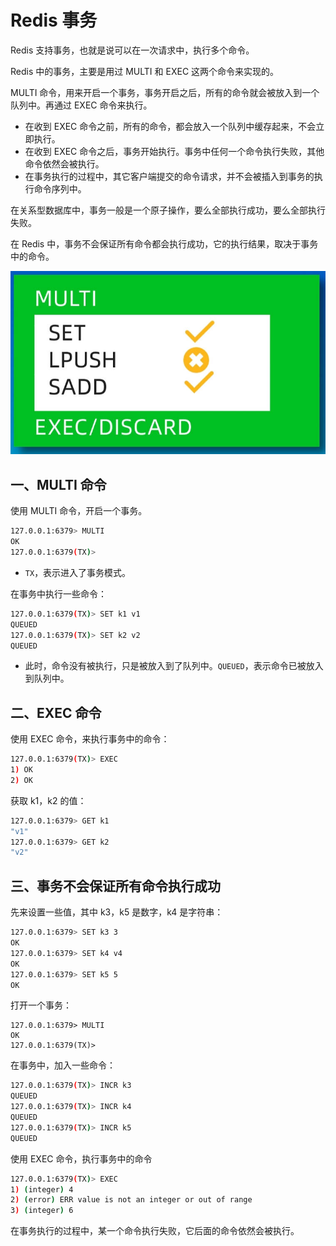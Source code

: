 # Redis 事务

Redis 支持事务，也就是说可以在一次请求中，执行多个命令。

Redis 中的事务，主要是用过 MULTI 和 EXEC 这两个命令来实现的。

MULTI 命令，用来开启一个事务，事务开启之后，所有的命令就会被放入到一个队列中。再通过 EXEC 命令来执行。

- 在收到 EXEC 命令之前，所有的命令，都会放入一个队列中缓存起来，不会立即执行。
- 在收到 EXEC 命令之后，事务开始执行。事务中任何一个命令执行失败，其他命令依然会被执行。
- 在事务执行的过程中，其它客户端提交的命令请求，并不会被插入到事务的执行命令序列中。

在关系型数据库中，事务一般是一个原子操作，要么全部执行成功，要么全部执行失败。

在 Redis 中，事务不会保证所有命令都会执行成功，它的执行结果，取决于事务中的命令。

![Redis事务](NodeAssets/Redis事务.jpg)

## 一、MULTI 命令

使用 MULTI 命令，开启一个事务。

```bash
127.0.0.1:6379> MULTI
OK
127.0.0.1:6379(TX)>
```

- `TX`，表示进入了事务模式。

在事务中执行一些命令：

```bash
127.0.0.1:6379(TX)> SET k1 v1
QUEUED
127.0.0.1:6379(TX)> SET k2 v2
QUEUED
```

- 此时，命令没有被执行，只是被放入到了队列中。`QUEUED`，表示命令已被放入到队列中。

## 二、EXEC 命令

使用 EXEC 命令，来执行事务中的命令：

```bash
127.0.0.1:6379(TX)> EXEC
1) OK
2) OK
```

获取 k1，k2 的值：

```bash
127.0.0.1:6379> GET k1
"v1"
127.0.0.1:6379> GET k2
"v2"
```

## 三、事务不会保证所有命令执行成功

先来设置一些值，其中 k3，k5 是数字，k4 是字符串：

```bash
127.0.0.1:6379> SET k3 3
OK
127.0.0.1:6379> SET k4 v4
OK
127.0.0.1:6379> SET k5 5
OK
```

打开一个事务：

```basic
127.0.0.1:6379> MULTI
OK
127.0.0.1:6379(TX)>
```

在事务中，加入一些命令：

```bash
127.0.0.1:6379(TX)> INCR k3
QUEUED
127.0.0.1:6379(TX)> INCR k4
QUEUED
127.0.0.1:6379(TX)> INCR k5
QUEUED
```

使用 EXEC 命令，执行事务中的命令

```bash
127.0.0.1:6379(TX)> EXEC
1) (integer) 4
2) (error) ERR value is not an integer or out of range
3) (integer) 6
```

在事务执行的过程中，某一个命令执行失败，它后面的命令依然会被执行。
